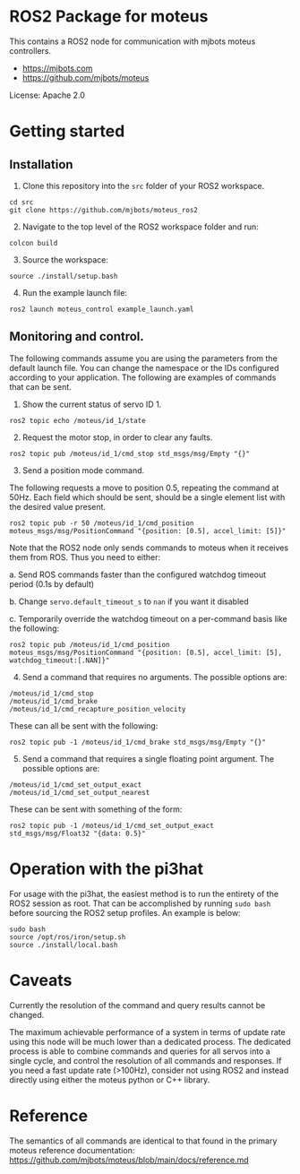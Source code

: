 # ROS2 Package for moteus

This contains a ROS2 node for communication with mjbots moteus controllers.

- https://mjbots.com
- https://github.com/mjbots/moteus

License: Apache 2.0

# Getting started

## Installation

1. Clone this repository into the `src` folder of your ROS2 workspace.

```
cd src
git clone https://github.com/mjbots/moteus_ros2
```


2. Navigate to the top level of the ROS2 workspace folder and run:

```
colcon build
```

3. Source the workspace:

```
source ./install/setup.bash
```

4. Run the example launch file:

```
ros2 launch moteus_control example_launch.yaml
```

## Monitoring and control.

The following commands assume you are using the parameters from the
default launch file.  You can change the namespace or the IDs
configured according to your application.  The following are examples
of commands that can be sent.

1. Show the current status of servo ID 1.

```
ros2 topic echo /moteus/id_1/state
```

2. Request the motor stop, in order to clear any faults.

```
ros2 topic pub /moteus/id_1/cmd_stop std_msgs/msg/Empty "{}"
```


3. Send a position mode command.

The following requests a move to position 0.5, repeating the command
at 50Hz.  Each field which should be sent, should be a single element
list with the desired value present.

```
ros2 topic pub -r 50 /moteus/id_1/cmd_position moteus_msgs/msg/PositionCommand "{position: [0.5], accel_limit: [5]}"
```

Note that the ROS2 node only sends commands to moteus when it receives
them from ROS.  Thus you need to either:

a. Send ROS commands faster than the configured watchdog timeout
period (0.1s by default)

b. Change `servo.default_timeout_s` to `nan` if you want it disabled

c. Temporarily override the watchdog timeout on a per-command basis
like the following:

```
ros2 topic pub /moteus/id_1/cmd_position moteus_msgs/msg/PositionCommand "{position: [0.5], accel_limit: [5], watchdog_timeout:[.NAN]}"
```

4. Send a command that requires no arguments.  The possible options
are:

```
/moteus/id_1/cmd_stop
/moteus/id_1/cmd_brake
/moteus/id_1/cmd_recapture_position_velocity
```

These can all be sent with the following:

```
ros2 topic pub -1 /moteus/id_1/cmd_brake std_msgs/msg/Empty "{}"
```

5. Send a command that requires a single floating point argument.  The possible options are:

```
/moteus/id_1/cmd_set_output_exact
/moteus/id_1/cmd_set_output_nearest
```

These can be sent with something of the form:

```
ros2 topic pub -1 /moteus/id_1/cmd_set_output_exact std_msgs/msg/Float32 "{data: 0.5}"
```

# Operation with the pi3hat

For usage with the pi3hat, the easiest method is to run the entirety
of the ROS2 session as root.  That can be accomplished by running
`sudo bash` before sourcing the ROS2 setup profiles.  An example is
below:

```
sudo bash
source /opt/ros/iron/setup.sh
source ./install/local.bash
```

# Caveats

Currently the resolution of the command and query results cannot be
changed.

The maximum achievable performance of a system in terms of update rate
using this node will be much lower than a dedicated process.  The
dedicated process is able to combine commands and queries for all
servos into a single cycle, and control the resolution of all commands
and responses.  If you need a fast update rate (>100Hz), consider not
using ROS2 and instead directly using either the moteus python or C++
library.

# Reference

The semantics of all commands are identical to that found in the primary moteus reference documentation: https://github.com/mjbots/moteus/blob/main/docs/reference.md
